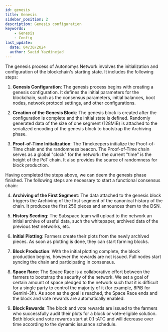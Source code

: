 ```yaml
---
id: genesis
title: Genesis
sidebar_position: 2
description: Genesis configuration
keywords:
    - Genesis
    - Config
last_update:
  date: 04/30/2024
  author: Saeid Yazdinejad
---
```


The genesis process of Autonomys Network involves the initialization and configuration of the blockchain's starting state. It includes the following steps:

1. **Genesis Configuration**: The genesis process begins with creating a genesis configuration. It defines the initial parameters for the blockchain, such as the consensus parameters, initial balances, boot nodes, network protocol settings, and other configurations.

2. **Creation of the Genesis Block**: The genesis block is created after the configuration is complete and the initial state is defined. Randomly generated data of the size of one segment (128MiB) is attached to the serialized encoding of the genesis block to bootstrap the Archiving phase.

3. **Proof-of-Time Initialization**: The Timekeepers initialize the Proof-of-Time chain and the randomness beacon. The Proof-of-Time chain serves as a global "clock" for the network: the current "time" is the height of the PoT chain. 
It also provides the source of randomness for block production.

Having completed the steps above, we can deem the genesis phase finished. The following steps are necessary to start a functional consensus chain:

4. **Archiving of the First Segment**: The data attached to the genesis block triggers the Archiving of the first segment of the canonical history of the chain. It produces the first 256 pieces and announces them to the DSN.

5. **History Seeding**: The Subspace team will upload to the network an initial archive of useful data, such the whitepaper, archived data of the previous test networks, etc.

6. **Initial Plotting**: Farmers create their plots from the newly archived pieces. As soon as plotting is done, they can start farming blocks.

7. **Block Production**: With the initial plotting complete, the block production begins, however the rewards are not issued. Full nodes start syncing the chain and participating in consensus.

8. **Space Race**: The Space Race is a collaborative effort between the farmers to bootstrap the security of the network. We set a goal of certain amount of space pledged to the network such that it is difficult for a single party to control the majority of it (for example, 8PiB for Gemini-3h). As soon as the goal is reached, the Space Race ends and the block and vote rewards are automatically enabled.

9. **Block Rewards**: The block and vote rewards are issued to the farmers who successfully audit their plots for a block or vote-eligible solution. Both block and vote rewards start at 0.1 tATC and will decrease over time according to the dynamic issuance schedule.
